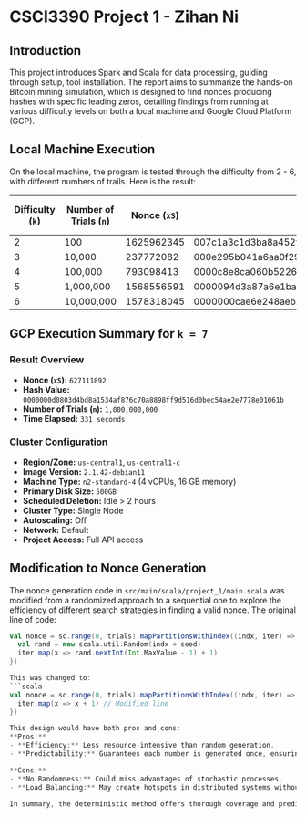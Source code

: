 # CSCI3390 Project 1 - Zihan Ni

## Introduction
This project introduces Spark and Scala for data processing, guiding through setup, tool installation. The report aims to summarize the hands-on Bitcoin mining simulation, which is designed to find nonces producing hashes with specific leading zeros, detailing findings from running at various difficulty levels on both a local machine and Google Cloud Platform (GCP).

## Local Machine Execution

On the local machine, the program is tested through the difficulty from 2 - 6, with different numbers of trails. Here is the result:

| Difficulty (`k`) | Number of Trials (`n`) | Nonce (`xS`)                                   | Hash Value                                                        | Time Elapsed (s) |
|------------------|------------------------|------------------------------------------------|-------------------------------------------------------------------|------------------|
| 2                | 100                    | 1625962345			             | 007c1a3c1d3ba8a452f5a4bacbbe093d6a0294644f4c2fc2c14f92bd3684ea22  | 1                |
| 3                | 10,000                 | 237772082       				     | 000e295b041a6aa0f295026851deac23cc11ac5c96329294df62590202ae7e41  | 1                |
| 4                | 100,000                | 793098413 				     | 0000c8e8ca060b522686eb4d51c3f80110dcf411636095df962ee3fc40904148  | 1                |
| 5                | 1,000,000              | 1568556591				     | 0000094d3a87a6e1ba33aeb5e1d6f31afdbc52d5d3c9ada9bc561cb7fa86a616  | 2                |
| 6                | 10,000,000             | 1578318045	    			     | 0000000cae6e248aeb158b11b091616c8f42453de7e8c471738aeb2fb671f56e  | 5                |


## GCP Execution Summary for `k = 7`

### Result Overview

- **Nonce (`xS`):** `627111892`
- **Hash Value:** `0000000d0803d4bd8a1534af876c70a8898ff9d516d0bec54ae2e7778e01061b`
- **Number of Trials (`n`):** `1,000,000,000`
- **Time Elapsed:** `331 seconds`

### Cluster Configuration

- **Region/Zone:** `us-central1`, `us-central1-c`
- **Image Version:** `2.1.42-debian11`
- **Machine Type:** `n2-standard-4` (4 vCPUs, 16 GB memory)
- **Primary Disk Size:** `500GB`
- **Scheduled Deletion:** Idle > 2 hours
- **Cluster Type:** Single Node
- **Autoscaling:** Off
- **Network:** Default
- **Project Access:** Full API access


## Modification to Nonce Generation

The nonce generation code in `src/main/scala/project_1/main.scala` was modified from a randomized approach to a sequential one to explore the efficiency of different search strategies in finding a valid nonce. The original line of code:

```scala
val nonce = sc.range(0, trials).mapPartitionsWithIndex((indx, iter) => {
  val rand = new scala.util.Random(indx + seed)
  iter.map(x => rand.nextInt(Int.MaxValue - 1) + 1)
})

This was changed to:
```scala
val nonce = sc.range(0, trials).mapPartitionsWithIndex((indx, iter) => {
  iter.map(x => x + 1) // Modified line
})

This design would have both pros and cons:
**Pros:**
- **Efficiency:** Less resource-intensive than random generation.
- **Predictability:** Guarantees each number is generated once, ensuring systematic search.

**Cons:**
- **No Randomness:** Could miss advantages of stochastic processes.
- **Load Balancing:** May create hotspots in distributed systems without careful management.

In summary, the deterministic method offers thorough coverage and predictability, ideal for smaller, controlled environments. In contrast, the randomized approach suits large, distributed systems by reducing overlap through independent exploration, albeit with efficiency dependent on luck and variance.















